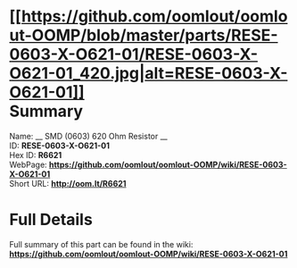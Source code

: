 
[[https://github.com/oomlout/oomlout-OOMP/blob/master/parts/RESE-0603-X-O621-01/RESE-0603-X-O621-01_420.jpg|alt=RESE-0603-X-O621-01]]     
Summary
=================
  
Name: __ SMD (0603) 620 Ohm Resistor __    
ID: __RESE-0603-X-O621-01__   
Hex ID: __R6621__   
WebPage: __https://github.com/oomlout/oomlout-OOMP/wiki/RESE-0603-X-O621-01__   
Short URL: __http://oom.lt/R6621__   

Full Details
==========================
Full summary of this part can be found in the wiki:   
__https://github.com/oomlout/oomlout-OOMP/wiki/RESE-0603-X-O621-01__    

